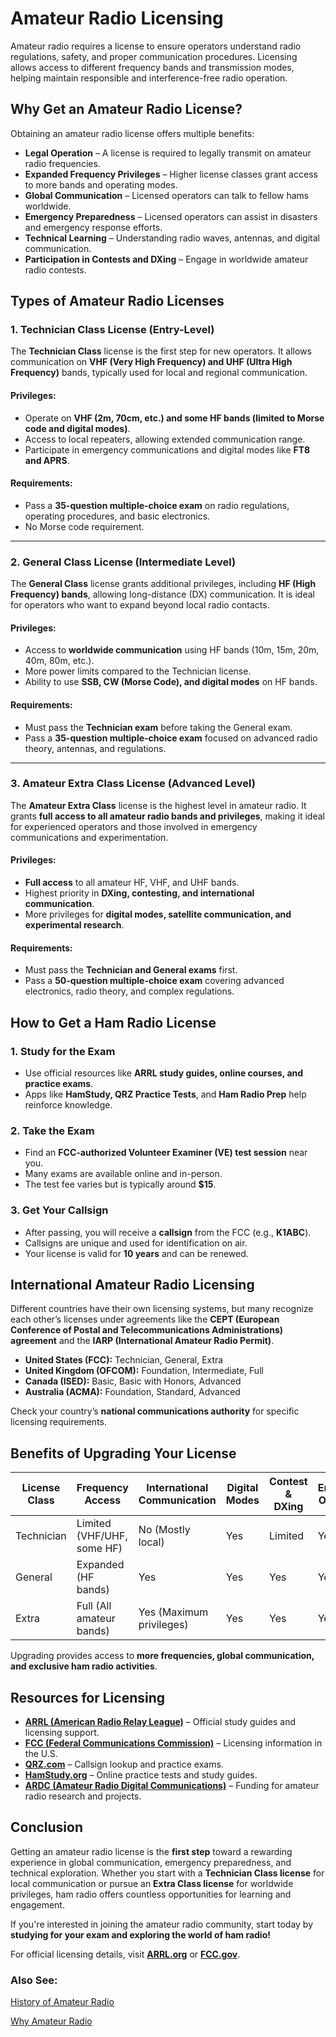 # Amateur Radio Licensing  

Amateur radio requires a license to ensure operators understand radio regulations, safety, and proper communication procedures. Licensing allows access to different frequency bands and transmission modes, helping maintain responsible and interference-free radio operation.  

## Why Get an Amateur Radio License?  

Obtaining an amateur radio license offers multiple benefits:  

- **Legal Operation** – A license is required to legally transmit on amateur radio frequencies.  
- **Expanded Frequency Privileges** – Higher license classes grant access to more bands and operating modes.  
- **Global Communication** – Licensed operators can talk to fellow hams worldwide.  
- **Emergency Preparedness** – Licensed operators can assist in disasters and emergency response efforts.  
- **Technical Learning** – Understanding radio waves, antennas, and digital communication.  
- **Participation in Contests and DXing** – Engage in worldwide amateur radio contests.  


## Types of Amateur Radio Licenses  

### 1. Technician Class License (Entry-Level)  

The **Technician Class** license is the first step for new operators. It allows communication on **VHF (Very High Frequency) and UHF (Ultra High Frequency)** bands, typically used for local and regional communication.  

#### Privileges:  
- Operate on **VHF (2m, 70cm, etc.) and some HF bands (limited to Morse code and digital modes)**.  
- Access to local repeaters, allowing extended communication range.  
- Participate in emergency communications and digital modes like **FT8 and APRS**.  

#### Requirements:  
- Pass a **35-question multiple-choice exam** on radio regulations, operating procedures, and basic electronics.  
- No Morse code requirement.  

---

### 2. General Class License (Intermediate Level)  

The **General Class** license grants additional privileges, including **HF (High Frequency) bands**, allowing long-distance (DX) communication. It is ideal for operators who want to expand beyond local radio contacts.  

#### Privileges:  
- Access to **worldwide communication** using HF bands (10m, 15m, 20m, 40m, 80m, etc.).  
- More power limits compared to the Technician license.  
- Ability to use **SSB, CW (Morse Code), and digital modes** on HF bands.  

#### Requirements:  
- Must pass the **Technician exam** before taking the General exam.  
- Pass a **35-question multiple-choice exam** focused on advanced radio theory, antennas, and regulations.  

---

### 3. Amateur Extra Class License (Advanced Level)  

The **Amateur Extra Class** license is the highest level in amateur radio. It grants **full access to all amateur radio bands and privileges**, making it ideal for experienced operators and those involved in emergency communications and experimentation.  

#### Privileges:  
- **Full access** to all amateur HF, VHF, and UHF bands.  
- Highest priority in **DXing, contesting, and international communication**.  
- More privileges for **digital modes, satellite communication, and experimental research**.  

#### Requirements:  
- Must pass the **Technician and General exams** first.  
- Pass a **50-question multiple-choice exam** covering advanced electronics, radio theory, and complex regulations. 
## How to Get a Ham Radio License  

### 1. Study for the Exam  
- Use official resources like **ARRL study guides, online courses, and practice exams**.  
- Apps like **HamStudy, QRZ Practice Tests**, and **Ham Radio Prep** help reinforce knowledge.  

### 2. Take the Exam  
- Find an **FCC-authorized Volunteer Examiner (VE) test session** near you.  
- Many exams are available online and in-person.  
- The test fee varies but is typically around **$15**.  

### 3. Get Your Callsign  
- After passing, you will receive a **callsign** from the FCC (e.g., **K1ABC**).  
- Callsigns are unique and used for identification on air.  
- Your license is valid for **10 years** and can be renewed.  


## International Amateur Radio Licensing  

Different countries have their own licensing systems, but many recognize each other’s licenses under agreements like the **CEPT (European Conference of Postal and Telecommunications Administrations) agreement** and the **IARP (International Amateur Radio Permit)**.  

- **United States (FCC):** Technician, General, Extra  
- **United Kingdom (OFCOM):** Foundation, Intermediate, Full  
- **Canada (ISED):** Basic, Basic with Honors, Advanced  
- **Australia (ACMA):** Foundation, Standard, Advanced  

Check your country’s **national communications authority** for specific licensing requirements.  


## Benefits of Upgrading Your License  

| License Class | Frequency Access | International Communication | Digital Modes | Contest & DXing | Emergency Operations |
|--------------|-----------------|----------------------------|---------------|----------------|---------------------|
| Technician   | Limited (VHF/UHF, some HF) | No (Mostly local) | Yes | Limited | Yes |
| General      | Expanded (HF bands) | Yes | Yes | Yes | Yes |
| Extra        | Full (All amateur bands) | Yes (Maximum privileges) | Yes | Yes | Yes |

Upgrading provides access to **more frequencies, global communication, and exclusive ham radio activities**.  


## Resources for Licensing  

- **[ARRL (American Radio Relay League)](https://www.arrl.org/)** – Official study guides and licensing support.  
- **[FCC (Federal Communications Commission)](https://www.fcc.gov/wireless/bureau-divisions/mobility-division/amateur-radio-service)** – Licensing information in the U.S.  
- **[QRZ.com](https://www.qrz.com/)** – Callsign lookup and practice exams.  
- **[HamStudy.org](https://www.hamstudy.org/)** – Online practice tests and study guides.  
- **[ARDC (Amateur Radio Digital Communications)](https://www.ardc.net/)** – Funding for amateur radio research and projects.  


## Conclusion  

Getting an amateur radio license is the **first step** toward a rewarding experience in global communication, emergency preparedness, and technical exploration. Whether you start with a **Technician Class license** for local communication or pursue an **Extra Class license** for worldwide privileges, ham radio offers countless opportunities for learning and engagement.  

If you're interested in joining the amateur radio community, start today by **studying for your exam and exploring the world of ham radio!**  

For official licensing details, visit **[ARRL.org](https://www.arrl.org)** or **[FCC.gov](https://www.fcc.gov)**.  


### Also See:

[History of Amateur Radio](/en/amateurradio/history.md)

[Why Amateur Radio](/en/amateurradio/whyamr.md)
